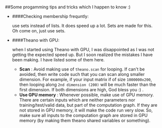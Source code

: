 ##Some progamming tips and tricks which I happen to know :)
* ####Checking membership frequntly:
  
  use sets instead of lists. It does speed up a lot. Sets are made for this. Oh come on, just use sets.
* ####Theano with GPU:
  
  when I started using Theano with GPU, I was disappointed as I was not getting the expected speed up.
But I soon realized the mistakes I have been making. I have listed some of them here.
  + **Scan** : Avoid making use of `theano.scan` for looping. If can't be avoided, then write code such that you can scan along smaller dimension.
  For example, if your input matrix if of size `1000000x200`, then looping along `2nd dimension (200)` will be much faster than the first dimension.
  If both dimensions are high, God bless you :) .
  + **Use GPU memory** : Whenever possible, make use of GPU memory. There are certain inputs which are neither parameters nor training/test/valid data, 
  but part of the computation graph. If they are not stored in GPU memory, it will make the code run very slow.
  So, make sure all inputs to the computation graph are stored in GPU memory (by making them theano shared variables or something).
